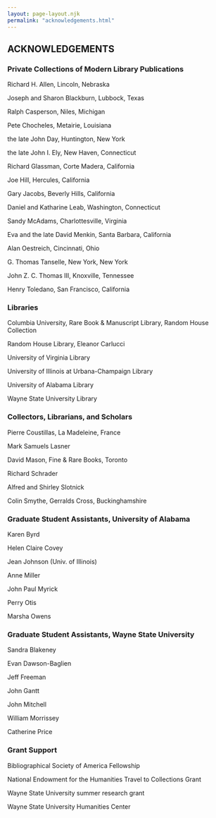 ```yaml
---
layout: page-layout.njk
permalink: "acknowledgements.html"
---
```


<style>
@import url("https://mlbib-dev.internal.lib.virginia.edu/css/style.css")
</style>

## ACKNOWLEDGEMENTS 

### Private Collections of Modern Library Publications 

Richard H. Allen, Lincoln, Nebraska  

Joseph and Sharon Blackburn, Lubbock, Texas  

Ralph Casperson, Niles, Michigan  

Pete Chocheles, Metairie, Louisiana  

the late John Day, Huntington, New York  

the late John I. Ely, New Haven, Connecticut  

Richard Glassman, Corte Madera, California  

Joe Hill, Hercules, California  

Gary Jacobs, Beverly Hills, California  

Daniel and Katharine Leab, Washington, Connecticut  

Sandy McAdams, Charlottesville, Virginia  

Eva and the late David Menkin, Santa Barbara, California  

Alan Oestreich, Cincinnati, Ohio  

G. Thomas Tanselle, New York, New York  

John Z. C. Thomas III, Knoxville, Tennessee  

Henry Toledano, San Francisco, California  

### Libraries  

Columbia University, Rare Book & Manuscript Library, Random House Collection  

Random House Library, Eleanor Carlucci  

University of Virginia Library  

University of Illinois at Urbana-Champaign Library  

University of Alabama Library  

Wayne State University Library  

### Collectors, Librarians, and Scholars

Pierre Coustillas, La Madeleine, France  

Mark Samuels Lasner  

David Mason, Fine & Rare Books, Toronto  

Richard Schrader  

Alfred and Shirley Slotnick  

Colin Smythe, Gerralds Cross, Buckinghamshire  

### Graduate Student Assistants, University of Alabama

Karen Byrd  

Helen Claire Covey  

Jean Johnson (Univ. of Illinois)  

Anne Miller  

John Paul Myrick  

Perry Otis  

Marsha Owens  

### Graduate Student Assistants, Wayne State University

Sandra Blakeney  

Evan Dawson-Baglien  

Jeff Freeman  

John Gantt  

John Mitchell  

William Morrissey  

Catherine Price  

### Grant Support

Bibliographical Society of America Fellowship  

National Endowment for the Humanities Travel to Collections Grant  

Wayne State University summer research grant  

Wayne State University Humanities Center